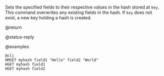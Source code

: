 Sets the specified fields to their respective values in the hash stored at
`key`. This command overwrites any existing fields in the hash. If `key` does
not exist, a new key holding a hash is created.

@return

@status-reply

@examples

    @cli
    HMSET myhash field1 "Hello" field2 "World"
    HGET myhash field1
    HGET myhash field2

